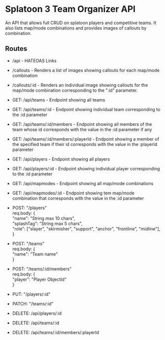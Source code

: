 # Splatoon 3 Team Organizer API
An API that allows full CRUD on splatoon players and competitive teams.  It also lists map/mode combinations and provides images of callouts by combination.
## Routes
- /api - HATEOAS Links
  
- /callouts - Renders a list of images showing callouts for each map/mode combination

- /callouts/:id - Renders an individual image showing callouts for the map/mode combination corresponding to the ":id" parameter.

- GET: /api/teams - Endpoint showing all teams

- GET: /api/teams/:id - Endpoint showing individual team corresponding to the :id parameter

- GET: /api/teams/:id/members - Endpoint showing all members of the team whose id corresponds with the value in the :id parameter if any

- GET: /api/teams/:id/members/:playerId - Endpoint showing a member of the specified team if their id corresponds with the value in the :playerId parameter

- GET: /api/players - Endpoint showing all players

- GET: /api/players/:id - Endpoint showing individual player corresponding to the :id parameter

- GET: /api/mapmodes - Endpoint showing all map/mode combinations

- GET: /api/mapmodes/:id - Endpoint showing tem map/mode combination that corresponds with the value in the :id parameter

- POST: "/players"<br>
req.body: {<br>
  "name": "String max 10 chars",<br>
  "splashTag": "String max 5 chars",<br>
  "role": ["slayer", "skirmisher", "support", "anchor", "frontline", "midline"],<br>
}

- POST: "/teams"<br>
req.body: {<br>
  "name": "Team name"<br>
}

- POST: "/teams/:id/members"<br>
req.body: {<br>
  "player": "Player ObjectId"<br>
}

- PUT: "/players/:id"

- PATCH: "/teams/:id"

- DELETE: /api/players/:id

- DELETE: /api/teams/:id

- DELETE: /api/teams/:id/members/:playerId
